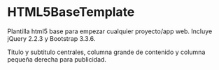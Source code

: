 # HTML5BaseTemplate
Plantilla html5 base para empezar cualquier proyecto/app web. Incluye jQuery 2.2.3 y Bootstrap 3.3.6.

Titulo y subtitulo centrales, columna grande de contenido y columna pequeña derecha para publicidad.
